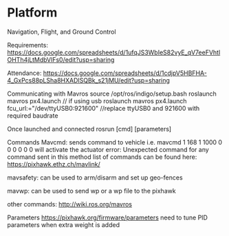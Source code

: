# Platform
Navigation, Flight, and Ground Control

Requirements: https://docs.google.com/spreadsheets/d/1ufqJS3WbIeS82vyE_qV7eeFVhtlOHTh4jLtMdbVlFs0/edit?usp=sharing

Attendance: https://docs.google.com/spreadsheets/d/1cdjpV5HBFHA-4_GxPcs88pLSha8HXADISQBk_s21jMU/edit?usp=sharing

Communicating with Mavros
  source /opt/ros/indigo/setup.bash
  roslaunch mavros px4.launch // if using usb
  roslaunch mavros px4.launch  fcu_url:="/dev/ttyUSB0:921600" //replace ttyUSB0 and 921600 with required baudrate
  
Once launched and connected
  rosrun [cmd] [parameters]

Commands
  Mavcmd: sends command to vehicle i.e. mavcmd 1 168 1 1000 0 0 0 0 0 0 will activate the actuator
    error: Unexpected command for any command sent in this method
    list of commands can be found here: https://pixhawk.ethz.ch/mavlink/
    
  mavsafety: can be used to arm/disarm and set up geo-fences
  
  mavwp: can be used to send wp or a wp file to the pixhawk
  
  other commands: http://wiki.ros.org/mavros
  
Parameters
  https://pixhawk.org/firmware/parameters
  need to tune PID parameters when extra weight is added
  

